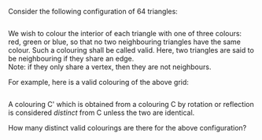 <p>Consider the following configuration of 64 triangles:</p>

<div class="center"><img src="project/images/p189_grid.gif" class="dark_img" alt="" /></div>

<p>We wish to colour the interior of each triangle with one of three colours: red, green or blue, so that no two neighbouring triangles have the same colour. Such a colouring shall be called valid. Here, two triangles are said to be neighbouring if they share an edge.<br />
Note: if they only share a vertex, then they are not neighbours.</p> 

<p>For example, here is a valid colouring of the above grid:</p>
<div class="center"><img src="project/images/p189_colours.gif" class="dark_img" alt="" /></div>

<p>A colouring C' which is obtained from a colouring C by rotation or reflection is considered <i>distinct</i> from C unless the two are identical.</p>

<p>How many distinct valid colourings are there for the above configuration?</p>

